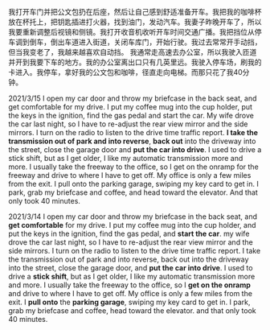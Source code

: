 我打开车门并把公文包扔在后座，然后让自己感到舒适准备开车。我把我的咖啡杯放在杯托上，把钥匙插进打火器，找到油门，发动汽车。我妻子昨晚开车了，所以我要重新调整后视镜和侧镜。我打开收音机收听开车时间交通广播。我把挡位从停车调到倒车，倒出车道进入街道，关闭车库门，开始行驶。我过去常常开手动挡，但当我变老了，我越来越喜欢自动挡。
我通常走高速去办公室，所以我驶入匝道并开到我要下车的地方。我的办公室离出口只有几英里远。我驶入停车场，刷我的卡进入。我停车，拿好我的公文包和咖啡，径直走向电梯。而那只花了我40分钟。

2021/3/15
I open my car door and throw my briefcase in the back seat, and get comfortable for my drive. I put my coffee mug into the cup holder, put the keys in the ignition, find the gas pedal and start the car. My wife drove the car last night, so I have to re-adjust the rear view mirror and the side mirrors. I turn on the radio to listen to the drive time traffic report. **I take the transmission out of park and into reverse**, **back out** into the driveway into the street, close the garage door and **put the car into drive**. I used to drive a stick shift, but as I get older, I like my automatic transmission more and more.
I usually take the freeway to the office, so I get on the onramp for the freeway and drive to where I have to get off. My office is only a few miles from the exit. I pull onto the parking garage, swiping my key card to get in. I park, grab my briefcase and coffee, and head toward the elevator. And that only took 40 minutes.

2021/3/14
I open my car door and throw my briefcase in the back seat, and **get comfortable** for my drive. I put my coffee mug into the cup holder, and put the keys in the ignition,
find the gas pedal, and **start the car**.
my wife drove the car last night, so I have to re-adjust the rear view mirror and the side mirrors. I turn on the radio to listen to the drive time traffic report. I take the transmission out of park and into reverse, back out into the driveway into the street, close the garage door, and **put the car into drive**. I used to drive a **stick shift**, but as I get older, I like my automatic transmission more and more.
I usually take the freeway to the office, so I **get on the onramp** and drive to where I have to get off. My office is only a few miles from the exit. I **pull onto** the **parking garage**, swiping my key card to get in. I park, grab my briefcase and coffee, head toward the elevator. and that only took 40 minutes.
